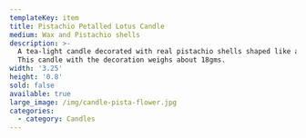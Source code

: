 ```yaml
---
templateKey: item
title: Pistachio Petalled Lotus Candle
medium: Wax and Pistachio shells
description: >-
  A tea-light candle decorated with real pistachio shells shaped like a lotus.
  This candle with the decoration weighs about 18gms.
width: '3.25'
height: '0.8'
sold: false
available: true
large_image: /img/candle-pista-flower.jpg
categories:
  - category: Candles
---
```


